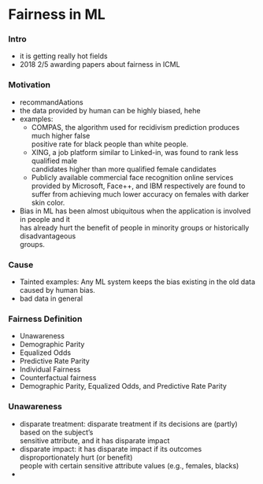 # Fairness in ML 
 
### Intro
  - it is getting really hot fields
  - 2018 2/5 awarding papers about fairness in ICML

### Motivation 
  - recommandAations 
  - the data provided by human can be highly biased, hehe
  - examples: 
    - COMPAS, the algorithm used for recidivism prediction produces much higher false  
      positive rate for black people than white people. 
    - XING, a job platform similar to Linked-in, was found to rank less qualified male   
       candidates higher than more qualified female candidates
    - Publicly available commercial face recognition online services provided by Microsoft,
      Face++, and IBM respectively are found to suffer from achieving much lower accuracy 
      on females with darker skin color. 
  - Bias in ML has been almost ubiquitous when the application is involved in people and it   
    has already hurt the benefit of people in minority groups or historically disadvantageous   
    groups. 
 
### Cause 
  - Tainted examples: Any ML system keeps the bias existing in the old data
    caused by human bias. 
  - bad data in general 

### Fairness Definition 
  - Unawareness
  - Demographic Parity
  - Equalized Odds
  - Predictive Rate Parity
  - Individual Fairness
  - Counterfactual fairness
  - Demographic Parity, Equalized Odds, and Predictive Rate Parity
  
### Unawareness 
  - disparate treatment: disparate treatment if its decisions are (partly) based on the subject’s   
    sensitive attribute, and it has disparate impact
  - disparate impact: it has disparate impact if its outcomes disproportionately hurt (or benefit)   
     people with certain sensitive attribute values (e.g., females, blacks) 
  - 
  
  
  
